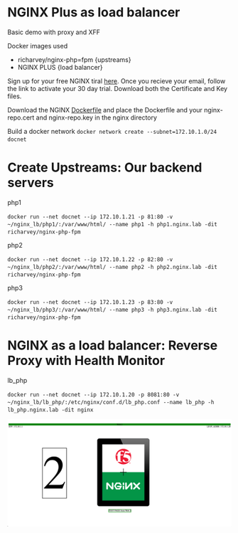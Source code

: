 # NGINX Plus as load balancer
Basic demo with proxy and XFF

Docker images used
* richarvey/nginx-php=fpm {upstreams}
* NGINX PLUS              {load balancer}


Sign up for your free NGINX tiral [here](https://www.nginx.com/free-trial-request/). Once you recieve your email, follow the link to activate your 30 day trial. Download both the Certificate and Key files.

Download the NGINX [Dockerfile](https://www.nginx.com/blog/deploying-nginx-nginx-plus-docker/) and place the Dockerfile and your nginx-repo.cert and nginx-repo.key in the nginx directory

Build a docker network 
``docker network create --subnet=172.10.1.0/24 docnet``

# Create Upstreams: Our backend servers

php1

``docker run --net docnet --ip 172.10.1.21 -p 81:80 -v ~/nginx_lb/php1/:/var/www/html/ --name php1 -h php1.nginx.lab -dit richarvey/nginx-php-fpm``

php2

``docker run --net docnet --ip 172.10.1.22 -p 82:80 -v ~/nginx_lb/php2/:/var/www/html/ --name php2 -h php2.nginx.lab -dit richarvey/nginx-php-fpm``

php3

``docker run --net docnet --ip 172.10.1.23 -p 83:80 -v ~/nginx_lb/php3/:/var/www/html/ --name php3 -h php3.nginx.lab -dit richarvey/nginx-php-fpm``


# NGINX as a load balancer: Reverse Proxy with Health Monitor

lb_php

``docker run --net docnet --ip 172.10.1.20 -p 8081:80 -v ~/nginx_lb/lb_php/:/etc/nginx/conf.d/lb_php.conf --name lb_php -h lb_php.nginx.lab -dit nginx``

![webpage](nginx_lb.png)
